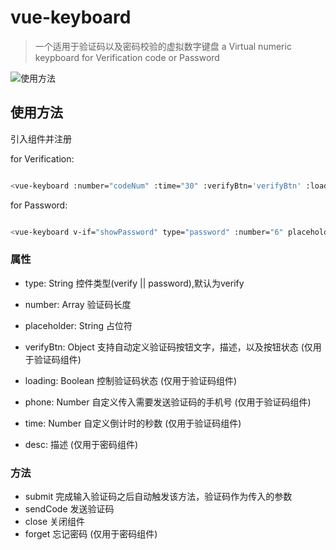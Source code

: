 # vue-keyboard

> 一个适用于验证码以及密码校验的虚拟数字键盘
> a Virtual numeric keypboard for Verification code or Password

![使用方法](https://gitee.com/taoyouyou/keyboard/raw/master/gif5.gif)

## 使用方法

引入组件并注册

for Verification:
``` bash

<vue-keyboard :number="codeNum" :time="30" :verifyBtn='verifyBtn' :loading="loading" :phone="phone" @submit="submit" @send="sendCode"  @close="close" @on-time-change="onTimeChange" v-if="showKeyboard"></vue-keyboard>

```
for Password:
``` bash

<vue-keyboard v-if="showPassword" type="password" :number="6" placeholder=' ' desc="您正在更改重要信息，输入密码支付进行安全验证" @submit="checkPayPwd" @close="showPassword = false"  @forget="forgetPassword"></vue-keyboard>

```



### 属性
- type: String 控件类型(verify || password),默认为verify
- number: Array 验证码长度
- placeholder: String 占位符

- verifyBtn: Object 支持自动定义验证码按钮文字，描述，以及按钮状态 (仅用于验证码组件)
- loading: Boolean 控制验证码状态 (仅用于验证码组件)
- phone: Number 自定义传入需要发送验证码的手机号  (仅用于验证码组件)
- time: Number 自定义倒计时的秒数 (仅用于验证码组件)

- desc: 描述  (仅用于密码组件)

### 方法
- submit 完成输入验证码之后自动触发该方法，验证码作为传入的参数
- sendCode 发送验证码
- close 关闭组件
- forget 忘记密码 (仅用于密码组件)

